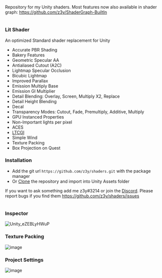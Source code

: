 Repository for my Unity shaders. Most features now also available in shader graph: https://github.com/z3y/ShaderGraph-BuiltIn
#
### Lit Shader
An optimized Standard shader replacement for Unity

- Accurate PBR Shading
- Bakery Features
- Geometric Specular AA
- Antialiased Cutout (A2C)
- Lightmap Specular Occlusion
- Bicubic Lightmap
- Improved Parallax
- Emission Multiply Base
- Emission GI Multiplier
- Detail Blending: Overlay, Screen, Multiply X2, Replace
- Detail Height Blending
- Decal
- Transparency Modes: Cutout, Fade, Premultiply, Additive, Multiply
- GPU Instanced Properties
- Non-Important lights per pixel
- ACES
- [LTCGI](https://github.com/PiMaker/ltcgi)
- Simple Wind
- Texture Packing
- Box Projection on Quest

### Installation
- Add the git url `https://github.com/z3y/shaders.git` with the package manager
- Or [Clone](https://github.com/z3y/shaders/archive/refs/heads/main.zip) the repository and import into Unity Assets folder



If you want to ask something add me z3y#3214 or join the [Discord](https://discord.gg/bw46tKgRFT). Please report bugs if you find them https://github.com/z3y/shaders/issues
#

### Inspector
![Unity_eZEBLyHWuP](https://user-images.githubusercontent.com/33181641/195345116-f24babd0-add7-4427-bc7f-c17e3068a351.png)

### Texture Packing
![image](https://user-images.githubusercontent.com/33181641/202446428-07b45383-a9f0-45dc-a1ea-f6635755a9b1.png)



### Project Settings
![image](https://user-images.githubusercontent.com/33181641/202446159-f67bca06-c777-4f12-a3fa-62d18990683d.png)
